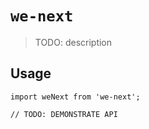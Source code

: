 # `we-next`

> TODO: description

## Usage

```
import weNext from 'we-next';

// TODO: DEMONSTRATE API
```
